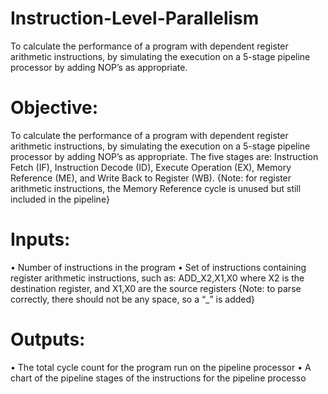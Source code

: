 # Instruction-Level-Parallelism
To calculate the performance of a program with dependent register arithmetic instructions, by simulating the execution on a 5-stage pipeline processor by adding NOP’s as appropriate.

# Objective:
To calculate the performance of a program with dependent register arithmetic instructions, by
simulating the execution on a 5-stage pipeline processor by adding NOP’s as appropriate.
The five stages are: Instruction Fetch (IF), Instruction Decode (ID), Execute Operation (EX), 
Memory Reference (ME), and Write Back to Register (WB). 
{Note: for register arithmetic instructions, the Memory Reference cycle is unused but still 
included in the pipeline}
# Inputs:
• Number of instructions in the program
• Set of instructions containing register arithmetic instructions, such as:
ADD_X2,X1,X0
where X2 is the destination register, and X1,X0 are the source registers
{Note: to parse correctly, there should not be any space, so a “_” is added}
# Outputs:
• The total cycle count for the program run on the pipeline processor
• A chart of the pipeline stages of the instructions for the pipeline processo
